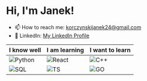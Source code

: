 # Hi, I'm Janek! 
- 📫 How to reach me: korczynskijanek24@gmail.com
- 🔗 LinkedIn: [My LinkedIn Profile](https://www.linkedin.com/in/jan-korczy%C5%84ski-462ab1234/)

| I know well | I am learning | I want to learn |
| ----------- | ------------- | --------------- |
| ![Python]([url](https://upload.wikimedia.org/wikipedia/commons/thumb/0/0a/Python.svg/1200px-Python.svg.png))  | ![React]([url](https://upload.wikimedia.org/wikipedia/commons/thumb/a/a7/React-icon.svg/1150px-React-icon.svg.png)) | ![C++]([url](https://w7.pngwing.com/pngs/46/626/png-transparent-c-logo-the-c-programming-language-computer-icons-computer-programming-source-code-programming-miscellaneous-template-blue.png))  |
| ![SQL]([url](https://cdn-icons-png.flaticon.com/512/4299/4299956.png)) | ![TS]([url](https://cdn-icons-png.flaticon.com/512/5968/5968381.png))    | ![GO]([url](https://www.vectorlogo.zone/logos/golang/golang-ar21.png)) |







<!---
jako24/jako24 is a ✨ special ✨ repository because its `README.md` (this file) appears on your GitHub profile.
You can click the Preview link to take a look at your changes.
--->
